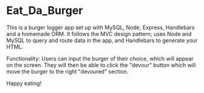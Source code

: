 # Eat_Da_Burger

This is a burger logger app set up with MySQL, Node, Express, Handlebars and a homemade ORM. It follows the MVC design pattern; uses Node and MySQL to query and route data in the app, and Handlebars to generate your HTML.

Functionality:
Users can input the burger of their choice, which will appear on the screen. They will then be able to click the "devour" button which will move the burger to the right "devoured" section.

Happy eating!